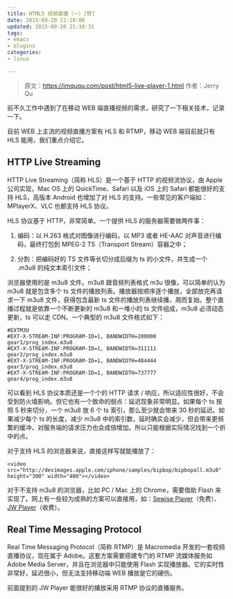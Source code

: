```yaml
---
title: HTML5 视频直播（一）[转]
date: 2015-09-20 21:18:00
updated: 2015-09-20 21:18:31
tags: 
- emacs
- plugins
categories: 
- linux

---
```

> 原文：https://imququ.com/post/html5-live-player-1.html 
> 作者：Jerry Qu

前不久工作中遇到了在移动 WEB 端直播视频的需求，研究了一下相关技术，记录一下。

目前 WEB 上主流的视频直播方案有 HLS 和 RTMP，移动 WEB 端目前就只有 HLS 能用，我们重点介绍它。
## HTTP Live Streaming

HTTP Live Streaming（简称 HLS）是一个基于 HTTP 的视频流协议，由 Apple 公司实现，Mac OS 上的 QuickTime、Safari 以及 iOS 上的 Safari 都能很好的支持 HLS，高版本 Android 也增加了对 HLS 的支持。一些常见的客户端如：MPlayerX、VLC 也都支持 HLS 协议。


<!--more-->


HLS 协议基于 HTTP，非常简单。一个提供 HLS 的服务器需要做两件事：

 1. 编码：以 H.263 格式对图像进行编码，以 MP3 或者 HE-AAC 对声音进行编码，最终打包到 MPEG-2
    TS（Transport Stream）容器之中；

 2. 分割：把编码好的 TS 文件等长切分成后缀为 ts 的小文件，并生成一个 .m3u8 的纯文本索引文件；

浏览器使用的是 m3u8 文件。m3u8 跟音频列表格式 m3u 很像，可以简单的认为 m3u8 就是包含多个 ts 文件的播放列表。播放器按顺序逐个播放，全部放完再请求一下 m3u8 文件，获得包含最新 ts 文件的播放列表继续播，周而复始。整个直播过程就是依靠一个不断更新的 m3u8 和一堆小的 ts 文件组成，m3u8 必须动态更新，ts 可以走 CDN。一个典型的 m3u8 文件格式如下：

    #EXTM3U
    #EXT-X-STREAM-INF:PROGRAM-ID=1, BANDWIDTH=200000
    gear1/prog_index.m3u8
    #EXT-X-STREAM-INF:PROGRAM-ID=1, BANDWIDTH=311111
    gear2/prog_index.m3u8
    #EXT-X-STREAM-INF:PROGRAM-ID=1, BANDWIDTH=484444
    gear3/prog_index.m3u8
    #EXT-X-STREAM-INF:PROGRAM-ID=1, BANDWIDTH=737777
    gear4/prog_index.m3u8

可以看到 HLS 协议本质还是一个个的 HTTP 请求 / 响应，所以适应性很好，不会受到防火墙影响。但它也有一个致命的弱点：延迟现象非常明显。如果每个 ts 按照 5 秒来切分，一个 m3u8 放 6 个 ts 索引，那么至少就会带来 30 秒的延迟。如果减少每个 ts 的长度，减少 m3u8 中的索引数，延时确实会减少，但会带来更频繁的缓冲，对服务端的请求压力也会成倍增加。所以只能根据实际情况找到一个折中的点。

对于支持 HLS 的浏览器来说，直接这样写就能播放了：

    <video src="http://devimages.apple.com/iphone/samples/bipbop/bipbopall.m3u8"
    height="300" width="400"></video>

对于不支持 m3u8 的浏览器，比如 PC / Mac 上的 Chrome，需要借助 Flash 来实现了。网上有一些较为成熟的方案可以直接用，如：[Sewise Player](https://github.com/jackzhang1204/sewise-player)（免费）、[JW Player](http://support.jwplayer.com/customer/portal/articles/1403635-media-format-reference#streaming)（收费）。

## Real Time Messaging Protocol

Real Time Messaging Protocol（简称 RTMP）是 Macromedia 开发的一套视频直播协议，现在属于 Adobe。这套方案需要搭建专门的 RTMP 流媒体服务如 Adobe Media Server，并且在浏览器中只能使用 Flash 实现播放器。它的实时性非常好，延迟很小，但无法支持移动端 WEB 播放是它的硬伤。

前面提到的 JW Player 能很好的播放采用 RTMP 协议的直播服务。

